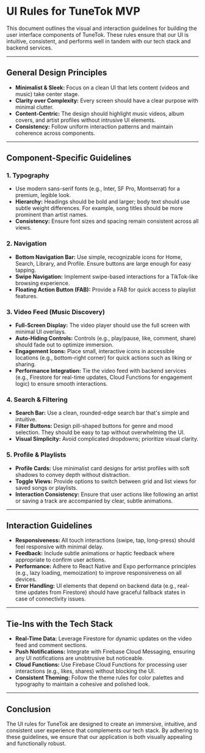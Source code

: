 # UI Rules for TuneTok MVP

This document outlines the visual and interaction guidelines for building the user interface components of TuneTok. These rules ensure that our UI is intuitive, consistent, and performs well in tandem with our tech stack and backend services.

---

## General Design Principles

- **Minimalist & Sleek:** Focus on a clean UI that lets content (videos and music) take center stage.
- **Clarity over Complexity:** Every screen should have a clear purpose with minimal clutter.
- **Content-Centric:** The design should highlight music videos, album covers, and artist profiles without intrusive UI elements.
- **Consistency:** Follow uniform interaction patterns and maintain coherence across components.

---

## Component-Specific Guidelines

### 1. Typography

- Use modern sans-serif fonts (e.g., Inter, SF Pro, Montserrat) for a premium, legible look.
- **Hierarchy:** Headings should be bold and larger; body text should use subtle weight differences. For example, song titles should be more prominent than artist names.
- **Consistency:** Ensure font sizes and spacing remain consistent across all views.

### 2. Navigation

- **Bottom Navigation Bar:** Use simple, recognizable icons for Home, Search, Library, and Profile. Ensure buttons are large enough for easy tapping.
- **Swipe Navigation:** Implement swipe-based interactions for a TikTok-like browsing experience.
- **Floating Action Button (FAB):** Provide a FAB for quick access to playlist features.

### 3. Video Feed (Music Discovery)

- **Full-Screen Display:** The video player should use the full screen with minimal UI overlays.
- **Auto-Hiding Controls:** Controls (e.g., play/pause, like, comment, share) should fade out to optimize immersion.
- **Engagement Icons:** Place small, interactive icons in accessible locations (e.g., bottom-right corner) for quick actions such as liking or sharing.
- **Performance Integration:** Tie the video feed with backend services (e.g., Firestore for real-time updates, Cloud Functions for engagement logic) to ensure smooth interactions.

### 4. Search & Filtering

- **Search Bar:** Use a clean, rounded-edge search bar that's simple and intuitive.
- **Filter Buttons:** Design pill-shaped buttons for genre and mood selection. They should be easy to tap without overwhelming the UI.
- **Visual Simplicity:** Avoid complicated dropdowns; prioritize visual clarity.

### 5. Profile & Playlists

- **Profile Cards:** Use minimalist card designs for artist profiles with soft shadows to convey depth without distraction.
- **Toggle Views:** Provide options to switch between grid and list views for saved songs or playlists.
- **Interaction Consistency:** Ensure that user actions like following an artist or saving a track are accompanied by clear, subtle animations.

---

## Interaction Guidelines

- **Responsiveness:** All touch interactions (swipe, tap, long-press) should feel responsive with minimal delay.
- **Feedback:** Include subtle animations or haptic feedback where appropriate to confirm user actions.
- **Performance:** Adhere to React Native and Expo performance principles (e.g., lazy loading, memoization) to improve responsiveness on all devices.
- **Error Handling:** UI elements that depend on backend data (e.g., real-time updates from Firestore) should have graceful fallback states in case of connectivity issues.

---

## Tie-Ins with the Tech Stack

- **Real-Time Data:** Leverage Firestore for dynamic updates on the video feed and comment sections.
- **Push Notifications:** Integrate with Firebase Cloud Messaging, ensuring any UI notifications are unobtrusive but noticeable.
- **Cloud Functions:** Use Firebase Cloud Functions for processing user interactions (e.g., likes, shares) without blocking the UI.
- **Consistent Theming:** Follow the theme rules for color palettes and typography to maintain a cohesive and polished look.

---

## Conclusion

The UI rules for TuneTok are designed to create an immersive, intuitive, and consistent user experience that complements our tech stack. By adhering to these guidelines, we ensure that our application is both visually appealing and functionally robust. 